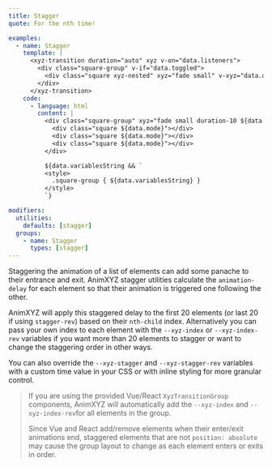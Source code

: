 ```yaml
---
title: Stagger
quote: For the nth time!

examples:
  - name: Stagger
    template: |
      <xyz-transition duration="auto" xyz v-on="data.listeners">
        <div class="square-group" v-if="data.toggled">
          <div class="square xyz-nested" xyz="fade small" v-xyz="data.utilities" :style="data.variables" v-for="index in 3" :key="index"></div>
        </div>
      </xyz-transition>
    code:
      - language: html
        content: |
          <div class="square-group" xyz="fade small duration-10 ${data.utilitiesString}">
            <div class="square ${data.mode}"></div>
            <div class="square ${data.mode}"></div>
            <div class="square ${data.mode}"></div>
          </div>

          ${data.variablesString && `
          <style>
            .square-group { ${data.variablesString} }
          </style>
          `}

modifiers:
  utilities:
    defaults: [stagger]
  groups:
    - name: Stagger
      types: [stagger]
---
```


Staggering the animation of a list of elements can add some panache to their entrance and exit. AnimXYZ stagger utilities calculate the `animation-delay` for each element so that their animation is triggered one following the other.

AnimXYZ will apply this staggered delay to the first 20 elements (or last 20 if using `stagger-rev`) based on their `nth-child` index. Alternatively you can pass your own index to each element with the `--xyz-index` or `--xyz-index-rev` variables if you want more than 20 elements to stagger or want to change the staggering order in other ways.

You can also override the `--xyz-stagger` and `--xyz-stagger-rev` variables with a custom time value in your CSS or with inline styling for more granular control.

> If you are using the provided Vue/React `XyzTransitionGroup` components, AnimXYZ will automatically add the `--xyz-index` and `--xyz-index-rev`for all elements in the group.
>
> Since Vue and React add/remove elements when their enter/exit animations end, staggered elements that are not `position: absolute` may cause the group layout to change as each element enters or exits in order.
